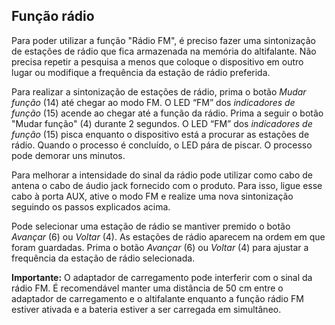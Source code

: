 ## Função rádio  

Para poder utilizar a função "Rádio FM", é preciso fazer uma sintonização de estações de rádio que fica armazenada na memória do altifalante. Não precisa repetir a pesquisa a menos que coloque o dispositivo em outro lugar ou modifique a frequência da estação de rádio preferida. 

Para realizar a sintonização de estações de rádio, prima o botão *Mudar função* (14) até chegar ao modo FM. O LED “FM” dos *indicadores de função* (15) acende ao chegar até a função da rádio. Prima a seguir o botão "Mudar função" (4) durante 2 segundos. O LED “FM” dos *indicadores de função* (15) pisca enquanto o dispositivo está a procurar as estações de rádio. Quando o processo é concluído, o LED pára de piscar.  O processo pode demorar uns minutos. 

Para melhorar a intensidade do sinal da rádio pode utilizar como cabo de antena o cabo de áudio jack fornecido com o produto. Para isso, ligue esse cabo à porta AUX, ative o modo FM e realize uma nova sintonização seguindo os passos explicados acima.

Pode selecionar uma estação de rádio se mantiver premido o botão *Avançar* (6) ou *Voltar* (4). As estações de rádio aparecem na ordem em que foram guardadas. Prima o botão *Avançar* (6) ou *Voltar* (4) para ajustar a frequência da estação de rádio selecionada.

**Importante:** O adaptador de carregamento pode interferir com o sinal da rádio FM. É recomendável manter uma distância de 50 cm entre o adaptador de carregamento e o altifalante enquanto a função rádio FM estiver ativada e a bateria estiver a ser carregada em simultâneo.

